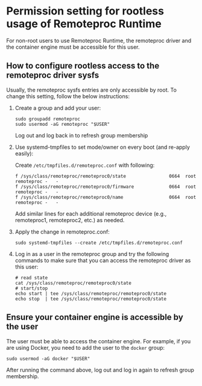 # Permission setting for rootless usage of Remoteproc Runtime

For non-root users to use Remoteproc Runtime, the remoteproc driver and the container engine must be accessible for this user.

## How to configure rootless access to the remoteproc driver sysfs

Usually, the remoteproc sysfs entries are only accessible by root. To change this setting, follow the below instructions:

1. Create a group and add your user:

   ```
   sudo groupadd remoteproc
   sudo usermod -aG remoteproc "$USER"
   ```

   Log out and log back in to refresh group membership

2. Use systemd-tmpfiles to set mode/owner on every boot (and re-apply easily):

   Create `/etc/tmpfiles.d/remoteproc.conf` with following:

   ```
   f /sys/class/remoteproc/remoteproc0/state                0664  root remoteproc -   -
   f /sys/class/remoteproc/remoteproc0/firmware             0664  root remoteproc -   -
   f /sys/class/remoteproc/remoteproc0/name                 0664  root remoteproc -   -
   ```

   Add similar lines for each additional remoteproc device (e.g., remoteproc1, remoteproc2, etc.) as needed.

3. Apply the change in remoteproc.conf:
   ```
   sudo systemd-tmpfiles --create /etc/tmpfiles.d/remoteproc.conf
   ```
4. Log in as a user in the remoteproc group and try the following commands to make sure that you can access the remoteproc driver as this user:
   ```
   # read state
   cat /sys/class/remoteproc/remoteproc0/state
   # start/stop
   echo start | tee /sys/class/remoteproc/remoteproc0/state
   echo stop  | tee /sys/class/remoteproc/remoteproc0/state
   ```

## Ensure your container engine is accessible by the user

The user must be able to access the container engine. For example, if you are using Docker, you need to add the user to the `docker` group:

```
sudo usermod -aG docker "$USER"
```

After running the command above, log out and log in again to refresh group membership.
